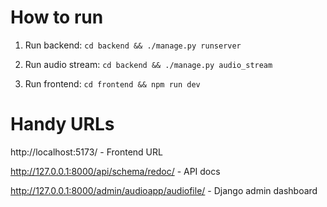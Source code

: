 # How to run

1. Run backend: `cd backend && ./manage.py runserver`

2. Run audio stream: `cd backend && ./manage.py audio_stream`

3. Run frontend: `cd frontend && npm run dev`

# Handy URLs

http://localhost:5173/ - Frontend URL

http://127.0.0.1:8000/api/schema/redoc/ - API docs

http://127.0.0.1:8000/admin/audioapp/audiofile/ - Django admin dashboard
